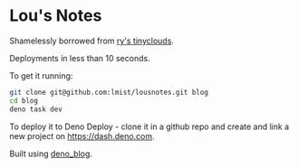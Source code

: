 # Lou's Notes

Shamelessly borrowed from
[ry's tinyclouds](https://github.com/ry/tinyclouds.git).

Deployments in less than 10 seconds.

To get it running:

```sh
git clone git@github.com:lmist/lousnotes.git blog
cd blog
deno task dev
```

To deploy it to Deno Deploy - clone it in a github repo and create and link a
new project on https://dash.deno.com.

Built using [deno_blog](https://github.com/denoland/deno_blog).
